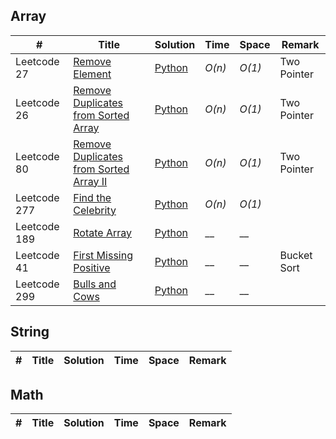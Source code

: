 ## Array
|  #  | Title | Solution | Time | Space | Remark |
| --- | ----- | -------- | ---- | ----- | -------- |
|Leetcode 27| [Remove Element](https://leetcode.com/problems/remove-element/ "Remove Element") | [Python](./Array/Leetcode%2027.%20Remove%20Element.py) | _O(n)_| _O(1)_ | Two Pointer |
|Leetcode 26| [Remove Duplicates from Sorted Array](https://leetcode.com/problems/remove-duplicates-from-sorted-array/ "Remove Duplicates from Sorted Array") | [Python](./Array/Leetcode%2026.%20Remove%20Duplicates%20from%20Sorted%20Array.py) | _O(n)_| _O(1)_ | Two Pointer |
|Leetcode 80| [Remove Duplicates from Sorted Array II](https://leetcode.com/problems/remove-duplicates-from-sorted-array-ii/ "Remove Duplicates from Sorted Array II") | [Python](./Array/Leetcode%2080.%20Remove%20Duplicates%20from%20Sorted%20Array%20II.py) | _O(n)_| _O(1)_ | Two Pointer |
|Leetcode 277| [Find the Celebrity](https://leetcode.com/problems/find-the-celebrity/ "Find the Celebrity") | [Python](https://github.com/zengtian006/LeetCode/blob/master/Array/Leetcode%20277.%20Find%20the%20Celebrity.py) | _O(n)_| _O(1)_ |  |
|Leetcode 189| [Rotate Array](https://leetcode.com/problems/rotate-array/description/ "Rotate Array") | [Python](https://github.com/zengtian006/LeetCode/blob/master/Array/Leetcode%20189.%20Rotate%20Array.py) | __| __ |  |
|Leetcode 41| [First Missing Positive](https://leetcode.com/problems/first-missing-positive/description/ "First Missing Positive") | [Python](https://github.com/zengtian006/LeetCode/blob/master/Array/Leetcode%2041.%20First%20Missing%20Positive.py) | __| __ | Bucket Sort |
|Leetcode 299| [Bulls and Cows](https://leetcode.com/problems/bulls-and-cows/ "Bulls and Cows") | [Python](https://github.com/zengtian006/LeetCode/blob/master/Array/Leetcode%20299.%20Bulls%20and%20Cows.py) | __| __ |  |

## String
|  #  | Title | Solution | Time | Space | Remark |
| --- | ----- | -------- | ---- | ----- | -------- |

## Math
|  #  | Title | Solution | Time | Space | Remark |
| --- | ----- | -------- | ---- | ----- | -------- |
